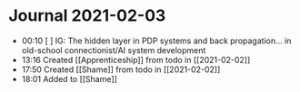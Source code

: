 # Journal 2021-02-03

- 00:10 [ ] IG: The hidden layer in PDP systems and back propagation... in old-school connectionist/AI system development 
- 13:16 Created [[Apprenticeship]] from todo in [[2021-02-02]]
- 17:50 Created [[Shame]] from todo in [[2021-02-02]]
- 18:01 Added to [[Shame]] 
